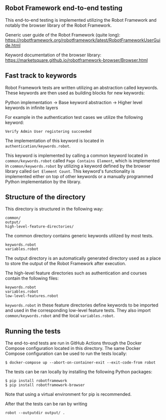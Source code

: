 <!--
SPDX-FileCopyrightText: 2023 The Aalto Grades Developers

SPDX-License-Identifier: MIT
-->

## Robot Framework end-to-end testing

This end-to-end testing is implemented utilizing the Robot Framework and
notably the browser library of the Robot Framework.

Generic user guide of the Robot Framework (quite long):
https://robotframework.org/robotframework/latest/RobotFrameworkUserGuide.html

Keyword documentation of the browser library:
https://marketsquare.github.io/robotframework-browser/Browser.html

## Fast track to keywords

Robot Framework tests are written utilizing an abstraction called keywords.
These keywords are then used as building blocks for new keywords:

Python implementation -> Base keyword abstraction -> Higher level keywords in
infinite layers

For example in the authentication test cases we utilize the following keyword:

```
Verify Admin User registering succeeded
```

The implementation of this keyword is located in
`authentication/keywords.robot`.

This keyword is implemented by calling a common keyword located in
`common/keywords.robot` called `Page Contains Element`, which is implemented
in `common/keywords.robot` by utilizing a keyword defined by the browser
library called `Get Element Count`. This keyword's functionality is implemented
either on top of other keywords or a manually programmed Python implementation
by the library.

## Structure of the directory

This directory is structured in the following way:

```
common/
output/
high-level-feature-directories/
```

The common directory contains generic keywords utilized by most tests.

```
keywords.robot
variables.robot
```

The output directory is an automatically generated directory used as a place
to store the output of the Robot Framework after execution.

The high-level feature directories such as authentication and courses contain
the following files:

```
keywords.robot
variables.robot
low-level-features.robot
```

`keywords.robot` in these feature directories define keywords to be imported
and used in the corresponding low-level feature tests. They also import
`common/keywords.robot` and the local `variables.robot`.

## Running the tests

The end-to-end tests are run in GitHub Actions through the Docker Compose
configuration located in this directory. The same Docker Compose configuration
can be used to run the tests locally:

```
$ docker-compose up --abort-on-container-exit --exit-code-from robot
```

The tests can be ran locally by installing the following Python packages:

```
$ pip install robotframework
$ pip install robotframework-browser
```

Note that using a virtual environment for pip is recommended.

After that the tests can be ran by writing

```
robot --outputdir output/ .
```
